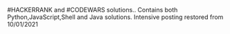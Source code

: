 #HACKERRANK and #CODEWARS solutions..
Contains both Python,JavaScript,Shell and Java solutions.
Intensive posting restored from 10/01/2021




